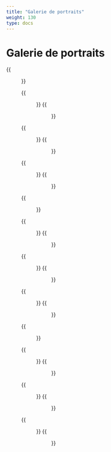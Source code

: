 ```yaml
---
title: "Galerie de portraits"
weight: 130
type: docs
---
```


# Galerie de portraits

{{<figure class="fig" src="/img/2025/Grands-parents_Chauviteau.jpg" alt="Couple CHAUVITEAU-BIOCHE" title="Joseph CHAUVITEAU (1746-1816) et son épouse Sophie BIOCHE (1752-1817)">}}

<div class="centered">
{{<figure class="gal" src="/img/gal/jean-joseph-chauviteau.jpg" alt="Jean-Joseph Chauviteau" title="Jean-Joseph Chauviteau, dit Salabert (1775-1823)">}}
{{<figure class="gal" src="/img/gal/bonne-maman-chauviteau.jpg" alt="Serafina Aloy" title="Bonne Maman Chauviteau, née Serafina Aloy (1786-1880)">}}
</div>

<div class="centered">
{{<figure class="gal" src="/img/gal/oncle-charles-guenet.jpg" alt="Oncle Charles Guenet" title="Oncle Charles Guenet (1810-1869)">}}
{{<figure class="gal" src="/img/gal/merced-hernandez.jpg" alt="Merced Hernandez" title="Merced Hernandez (1815) épouse Antonio Carillo">}}
</div>

<div class="centered">
{{<figure class="gal" src="/img/gal/jean-chauviteau.jpg" alt="Jean Chauviteau" title="Jean Chauviteau (1803-1880)">}}
{{<figure class="gal" src="/img/gal/solancine-guenet.jpg" alt="Solancine Guenet" title="Joséphine Guenet, dite Solancine (1803-1897), ép. Jean Chauviteau">}}
</div>

<div class="centered">
{{<figure class="gal" src="/img/gal/ferdinand-chauviteau.jpg" alt="Ferdinand Chauviteau" title="Ferdinand Chauviteau (1808-1895)">}}
</div>

<div class="centered">
{{<figure class="gal" src="/img/gal/seraphine-chauviteau.jpg" alt="Séraphine Chauviteau" title="Séraphine Chauviteau (1810-1889), ép. Xavier Hermet">}}
{{<figure class="gal" src="/img/gal/xavier-hermet.jpg" alt="Xavier Hermet" title="Xavier Hermet (1792-1850) ép. Séraphine Chauviteau">}}
</div>

<div class="centered">
{{<figure class="gal" src="/img/gal/francis-chauviteau.jpg" alt="Francis Chauviteau" title="Francis Chauviteau (1811-1891)">}}
{{<figure class="gal" src="/img/gal/emilie-subervielle.jpg" alt="Émilie Subervielle" title="Émilie Subervielle (1825-1886), ép. Francis Chauviteau">}}
</div>

<div class="centered">
{{<figure class="gal" src="/img/gal/thomas-chauviteau.jpg" alt="Thomas Chauviteau" title="Thomas Chauviteau (1813-1881)">}}
{{<figure class="gal" src="/img/gal/octavie-carrere.jpg" alt="Octavie Carrere" title="Octavie Carrère (1827-1855), ép. Thomas Chauviteau">}}
</div>

<div class="centered">
{{<figure class="gal" src="/img/gal/philippe-chauviteau.jpg" alt="Philippe Chauviteau" title="Philippe Chauviteau (1815-1894)">}}
</div>

<div class="centered">
{{<figure class="gal" src="/img/gal/micaela-chauviteau.jpg" alt="Micaëla Chauviteau" title="Micaëla Chauviteau (1817-1891), ép. Arsène Nogues">}}
{{<figure class="gal" src="/img/gal/arsene-nogues.jpg" alt="Arsène Nogues" title="Arsène Nogues (1798-1869), ép. Micaëla Chauviteau">}}
</div>

<div class="centered">
{{<figure class="gal" src="/img/gal/louise-chauviteau.jpg" alt="Louise Chauviteau" title="Louise Chauviteau (1819-1896) ép. Stéphane Larsonnier">}}
{{<figure class="gal" src="/img/gal/stephane-larsonnier.jpg" alt="Stéphane Larsonnier" title="Stéphane Larsonnier (1814-1890) ép. Louise Chauviteau">}}
</div>

<div class="centered">
{{<figure class="gal" src="/img/gal/charlotte-chauviteau.jpg" alt="Charlotte Chauviteau" title="Charlotte Chauviteau (1820-1855) ép. Léon Monnier">}}
{{<figure class="gal" src="/img/gal/leon-monnier.jpg" alt="Léon Monnier" title="Léon Monnier (1810-1894) ép. Charlotte Chauviteau">}}
</div>